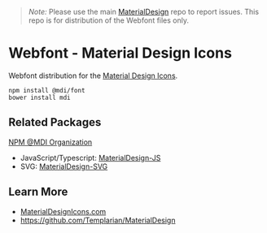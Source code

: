 > _Note:_ Please use the main [MaterialDesign](https://github.com/Templarian/MaterialDesign/issues) repo to report issues. This repo is for distribution of the Webfont files only.

# Webfont - Material Design Icons

Webfont distribution for the [Material Design Icons](https://materialdesignicons.com).

```
npm install @mdi/font
bower install mdi
```

## Related Packages

[NPM @MDI Organization](https://npmjs.com/org/mdi)

- JavaScript/Typescript: [MaterialDesign-JS](https://github.com/Templarian/MaterialDesign-JS)
- SVG: [MaterialDesign-SVG](https://github.com/Templarian/MaterialDesign-SVG)

## Learn More

- [MaterialDesignIcons.com](https://materialdesignicons.com)
- https://github.com/Templarian/MaterialDesign

